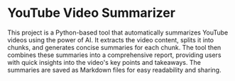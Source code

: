 # YouTube Video Summarizer

This project is a Python-based tool that automatically summarizes YouTube videos using the power of AI. 
It extracts the video content, splits it into chunks, and generates concise summaries for each chunk. 
The tool then combines these summaries into a comprehensive report, providing users with quick insights into the video's key points and takeaways. 
The summaries are saved as Markdown files for easy readability and sharing.
